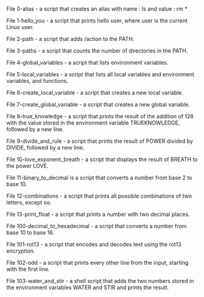 File 0-alias - a script that creates an alias with name : ls and value : rm * 


File 1-hello_you - a script that prints hello user, where user is the current Linux user.

File 2-path - a script that adds /action to the PATH.

File 3-paths - a script that counts the number of directories in the PATH.

File 4-global_variables - a script that lists environment variables.

File 5-local_variables - a script that lists all local variables and environment variables, and functions.

File 6-create_local_variable - a script that creates a new local variable.

File 7-create_global_variable - a script that creates a new global variable.

File 8-true_knowledge - a script that prints the result of the addition of 128 with the value stored in the environment variable TRUEKNOWLEDGE, followed by a new line.

File 9-divide_and_rule - a script that prints the result of POWER divided by DIVIDE, followed by a new line.

File 10-love_exponent_breath - a script that displays the result of BREATH to the power LOVE.

File 11-binary_to_decimal is a script that converts a number from base 2 to base 10.

File 12-combinations - a script that prints all possible combinations of two letters, except oo.

File 13-print_float - a script that prints a number with two decimal places.

File 100-decimal_to_hexadecimal - a script that converts a number from base 10 to base 16.

File 101-rot13 - a script that encodes and decodes text using the rot13 encryption.

File 102-odd - a script that prints every other line from the input, starting with the first line.

File 103-water_and_stir - a shell script that adds the two numbers stored in the environment variables WATER and STIR and prints the result.
